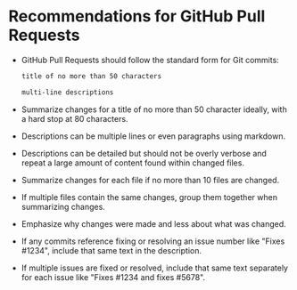 # Recommendations for GitHub Pull Requests

* GitHub Pull Requests should follow the standard form for Git commits:

  ```markdown
  title of no more than 50 characters

  multi-line descriptions
  ```

* Summarize changes for a title of no more than 50 character ideally, with a hard stop at 80 characters.
* Descriptions can be multiple lines or even paragraphs using markdown.
* Descriptions can be detailed but should not be overly verbose and repeat a large amount of content found within changed files.
* Summarize changes for each file if no more than 10 files are changed.
* If multiple files contain the same changes, group them together when summarizing changes.
* Emphasize why changes were made and less about what was changed.
* If any commits reference fixing or resolving an issue number like "Fixes #1234", include that same text in the description.
* If multiple issues are fixed or resolved, include that same text separately for each issue like "Fixes #1234 and fixes #5678".
